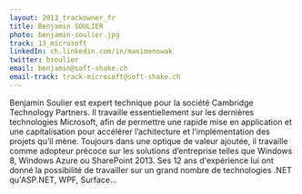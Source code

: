 ```yaml
---
layout: 2013_trackowner_fr
title: Benjamin SOULIER
photo: benjamin-soulier.jpg
track: 13_microsoft
linkedIn: ch.linkedin.com/in/maximenowak
twitter: bsoulier
email: benjamin@soft-shake.ch
email-track: track-microsoft@soft-shake.ch
---
```


Benjamin Soulier est expert technique pour la société Cambridge Technology Partners. Il travaille essentiellement sur les dernières technologies Microsoft, afin de permettre une rapide mise en application et une capitalisation pour accélérer l’achitecture et l‘implémentation des projets qu’il mène. Toujours dans une optique de valeur ajoutée, il travaille comme  adopteur précoce sur les solutions d’entreprise telles que Windows 8, Windows Azure ou SharePoint 2013.
Ses 12 ans d'expérience lui ont donné la possibilité de travailler sur un grand nombre de technologies .NET qu'ASP.NET, WPF, Surface...